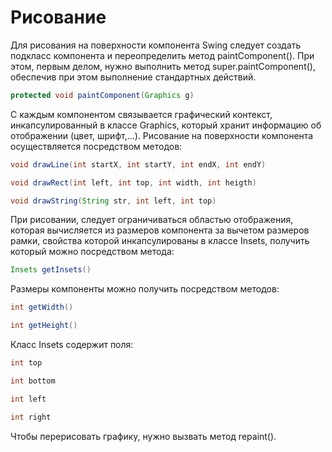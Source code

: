 # Рисование

Для рисования на поверхности компонента Swing следует создать подкласс компонента и переопределить метод paintComponent(). При этом, первым делом, нужно выполнить метод super.paintComponent(), обеспечив при этом выполнение стандартных действий.

```java
protected void paintComponent(Graphics g)
```

С каждым компонентом связывается графический контекст, инкапсулированный в классе Graphics, который хранит информацию об отображении (цвет, шрифт,…). Рисование на поверхности компонента осуществляется посредством методов:

```java
void drawLine(int startX, int startY, int endX, int endY)

void drawRect(int left, int top, int width, int heigth)

void drawString(String str, int left, int top)
```

При рисовании, следует ограничиваться областью отображения, которая вычисляется из размеров компонента за вычетом размеров рамки, свойства которой инкапсулированы в классе Insets, получить который можно посредством метода:

```java
Insets getInsets()
```

Размеры компоненты можно получить посредством методов:

```java
int getWidth()

int getHeight()
```

Класс Insets содержит поля:

```java
int top

int bottom

int left

int right
```

Чтобы перерисовать графику, нужно вызвать метод repaint().